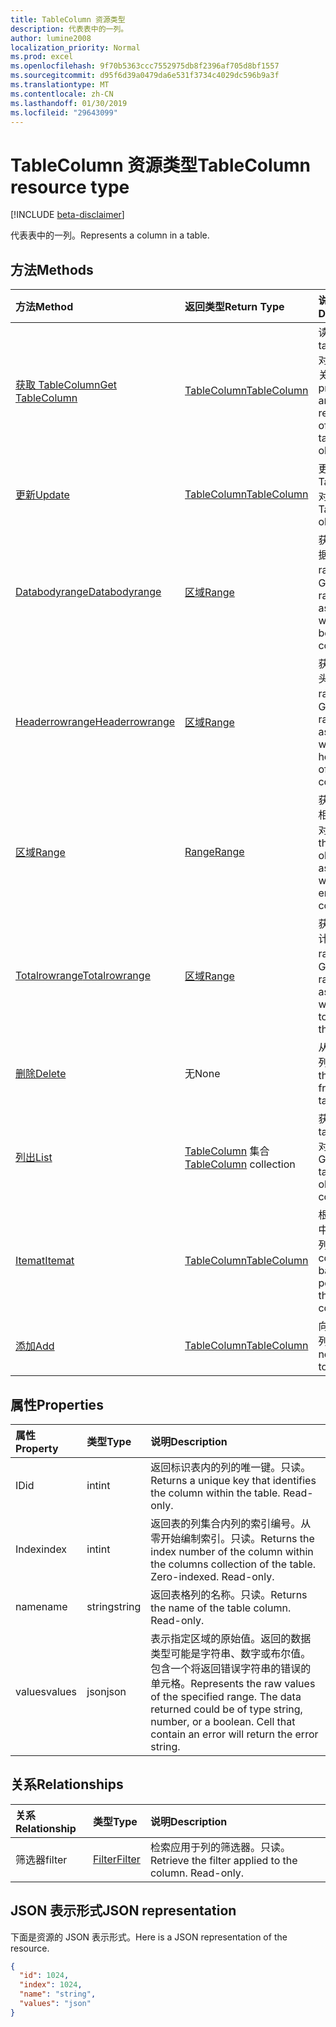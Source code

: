 ```yaml
---
title: TableColumn 资源类型
description: 代表表中的一列。
author: lumine2008
localization_priority: Normal
ms.prod: excel
ms.openlocfilehash: 9f70b5363ccc7552975db8f2396af705d8bf1557
ms.sourcegitcommit: d95f6d39a0479da6e531f3734c4029dc596b9a3f
ms.translationtype: MT
ms.contentlocale: zh-CN
ms.lasthandoff: 01/30/2019
ms.locfileid: "29643099"
---
```

# <a name="tablecolumn-resource-type"></a><span data-ttu-id="1ffc2-103">TableColumn 资源类型</span><span class="sxs-lookup"><span data-stu-id="1ffc2-103">TableColumn resource type</span></span>

[!INCLUDE [beta-disclaimer](../../includes/beta-disclaimer.md)]

<span data-ttu-id="1ffc2-104">代表表中的一列。</span><span class="sxs-lookup"><span data-stu-id="1ffc2-104">Represents a column in a table.</span></span>


## <a name="methods"></a><span data-ttu-id="1ffc2-105">方法</span><span class="sxs-lookup"><span data-stu-id="1ffc2-105">Methods</span></span>

| <span data-ttu-id="1ffc2-106">方法</span><span class="sxs-lookup"><span data-stu-id="1ffc2-106">Method</span></span>           | <span data-ttu-id="1ffc2-107">返回类型</span><span class="sxs-lookup"><span data-stu-id="1ffc2-107">Return Type</span></span>    |<span data-ttu-id="1ffc2-108">说明</span><span class="sxs-lookup"><span data-stu-id="1ffc2-108">Description</span></span>|
|:---------------|:--------|:----------|
|[<span data-ttu-id="1ffc2-109">获取 TableColumn</span><span class="sxs-lookup"><span data-stu-id="1ffc2-109">Get TableColumn</span></span>](../api/tablecolumn-get.md) | [<span data-ttu-id="1ffc2-110">TableColumn</span><span class="sxs-lookup"><span data-stu-id="1ffc2-110">TableColumn</span></span>](tablecolumn.md) |<span data-ttu-id="1ffc2-111">读取 tablecolumn 对象的属性和关系。</span><span class="sxs-lookup"><span data-stu-id="1ffc2-111">Read properties and relationships of tableColumn object.</span></span>|
|[<span data-ttu-id="1ffc2-112">更新</span><span class="sxs-lookup"><span data-stu-id="1ffc2-112">Update</span></span>](../api/tablecolumn-update.md) | [<span data-ttu-id="1ffc2-113">TableColumn</span><span class="sxs-lookup"><span data-stu-id="1ffc2-113">TableColumn</span></span>](tablecolumn.md) |<span data-ttu-id="1ffc2-114">更新 TableColumn 对象</span><span class="sxs-lookup"><span data-stu-id="1ffc2-114">Update TableColumn object.</span></span> |
|[<span data-ttu-id="1ffc2-115">Databodyrange</span><span class="sxs-lookup"><span data-stu-id="1ffc2-115">Databodyrange</span></span>](../api/tablecolumn-databodyrange.md)|[<span data-ttu-id="1ffc2-116">区域</span><span class="sxs-lookup"><span data-stu-id="1ffc2-116">Range</span></span>](range.md)|<span data-ttu-id="1ffc2-117">获取与列的数据体相关的 range 对象。</span><span class="sxs-lookup"><span data-stu-id="1ffc2-117">Gets the range object associated with the data body of the column.</span></span>|
|[<span data-ttu-id="1ffc2-118">Headerrowrange</span><span class="sxs-lookup"><span data-stu-id="1ffc2-118">Headerrowrange</span></span>](../api/tablecolumn-headerrowrange.md)|[<span data-ttu-id="1ffc2-119">区域</span><span class="sxs-lookup"><span data-stu-id="1ffc2-119">Range</span></span>](range.md)|<span data-ttu-id="1ffc2-120">获取与列的标头行相关的 range 对象。</span><span class="sxs-lookup"><span data-stu-id="1ffc2-120">Gets the range object associated with the header row of the column.</span></span>|
|[<span data-ttu-id="1ffc2-121">区域</span><span class="sxs-lookup"><span data-stu-id="1ffc2-121">Range</span></span>](../api/tablecolumn-range.md)|[<span data-ttu-id="1ffc2-122">Range</span><span class="sxs-lookup"><span data-stu-id="1ffc2-122">Range</span></span>](range.md)|<span data-ttu-id="1ffc2-123">获取与整个列相关的 range 对象。</span><span class="sxs-lookup"><span data-stu-id="1ffc2-123">Gets the range object associated with the entire column.</span></span>|
|[<span data-ttu-id="1ffc2-124">Totalrowrange</span><span class="sxs-lookup"><span data-stu-id="1ffc2-124">Totalrowrange</span></span>](../api/tablecolumn-totalrowrange.md)|[<span data-ttu-id="1ffc2-125">区域</span><span class="sxs-lookup"><span data-stu-id="1ffc2-125">Range</span></span>](range.md)|<span data-ttu-id="1ffc2-126">获取与列的总计行相关的 range 对象。</span><span class="sxs-lookup"><span data-stu-id="1ffc2-126">Gets the range object associated with the totals row of the column.</span></span>|
|[<span data-ttu-id="1ffc2-127">删除</span><span class="sxs-lookup"><span data-stu-id="1ffc2-127">Delete</span></span>](../api/tablecolumn-delete.md)|<span data-ttu-id="1ffc2-128">无</span><span class="sxs-lookup"><span data-stu-id="1ffc2-128">None</span></span>|<span data-ttu-id="1ffc2-129">从表中删除列。</span><span class="sxs-lookup"><span data-stu-id="1ffc2-129">Deletes the column from the table.</span></span>|
|[<span data-ttu-id="1ffc2-130">列出</span><span class="sxs-lookup"><span data-stu-id="1ffc2-130">List</span></span>](../api/tablecolumn-list.md) | <span data-ttu-id="1ffc2-131">[TableColumn](tablecolumn.md) 集合</span><span class="sxs-lookup"><span data-stu-id="1ffc2-131">[TableColumn](tablecolumn.md) collection</span></span> |<span data-ttu-id="1ffc2-132">获取 tableColumn 对象的集合。</span><span class="sxs-lookup"><span data-stu-id="1ffc2-132">Get tableColumn object collection.</span></span> |
|[<span data-ttu-id="1ffc2-133">Itemat</span><span class="sxs-lookup"><span data-stu-id="1ffc2-133">Itemat</span></span>](../api/tablecolumncollection-itemat.md)|[<span data-ttu-id="1ffc2-134">TableColumn</span><span class="sxs-lookup"><span data-stu-id="1ffc2-134">TableColumn</span></span>](tablecolumn.md)|<span data-ttu-id="1ffc2-135">根据其在集合中的位置获取列。</span><span class="sxs-lookup"><span data-stu-id="1ffc2-135">Gets a column based on its position in the collection.</span></span>|
|[<span data-ttu-id="1ffc2-136">添加</span><span class="sxs-lookup"><span data-stu-id="1ffc2-136">Add</span></span>](../api/tablecolumncollection-add.md)|[<span data-ttu-id="1ffc2-137">TableColumn</span><span class="sxs-lookup"><span data-stu-id="1ffc2-137">TableColumn</span></span>](tablecolumn.md)|<span data-ttu-id="1ffc2-138">向表中添加新列。</span><span class="sxs-lookup"><span data-stu-id="1ffc2-138">Adds a new column to the table.</span></span>|

## <a name="properties"></a><span data-ttu-id="1ffc2-139">属性</span><span class="sxs-lookup"><span data-stu-id="1ffc2-139">Properties</span></span>
| <span data-ttu-id="1ffc2-140">属性</span><span class="sxs-lookup"><span data-stu-id="1ffc2-140">Property</span></span>     | <span data-ttu-id="1ffc2-141">类型</span><span class="sxs-lookup"><span data-stu-id="1ffc2-141">Type</span></span>   |<span data-ttu-id="1ffc2-142">说明</span><span class="sxs-lookup"><span data-stu-id="1ffc2-142">Description</span></span>|
|:---------------|:--------|:----------|
|<span data-ttu-id="1ffc2-143">ID</span><span class="sxs-lookup"><span data-stu-id="1ffc2-143">id</span></span>|<span data-ttu-id="1ffc2-144">int</span><span class="sxs-lookup"><span data-stu-id="1ffc2-144">int</span></span>|<span data-ttu-id="1ffc2-p101">返回标识表内的列的唯一键。只读。</span><span class="sxs-lookup"><span data-stu-id="1ffc2-p101">Returns a unique key that identifies the column within the table. Read-only.</span></span>|
|<span data-ttu-id="1ffc2-147">Index</span><span class="sxs-lookup"><span data-stu-id="1ffc2-147">index</span></span>|<span data-ttu-id="1ffc2-148">int</span><span class="sxs-lookup"><span data-stu-id="1ffc2-148">int</span></span>|<span data-ttu-id="1ffc2-p102">返回表的列集合内列的索引编号。从零开始编制索引。只读。</span><span class="sxs-lookup"><span data-stu-id="1ffc2-p102">Returns the index number of the column within the columns collection of the table. Zero-indexed. Read-only.</span></span>|
|<span data-ttu-id="1ffc2-152">name</span><span class="sxs-lookup"><span data-stu-id="1ffc2-152">name</span></span>|<span data-ttu-id="1ffc2-153">string</span><span class="sxs-lookup"><span data-stu-id="1ffc2-153">string</span></span>|<span data-ttu-id="1ffc2-p103">返回表格列的名称。只读。</span><span class="sxs-lookup"><span data-stu-id="1ffc2-p103">Returns the name of the table column. Read-only.</span></span>|
|<span data-ttu-id="1ffc2-156">values</span><span class="sxs-lookup"><span data-stu-id="1ffc2-156">values</span></span>|<span data-ttu-id="1ffc2-157">json</span><span class="sxs-lookup"><span data-stu-id="1ffc2-157">json</span></span>|<span data-ttu-id="1ffc2-p104">表示指定区域的原始值。返回的数据类型可能是字符串、数字或布尔值。包含一个将返回错误字符串的错误的单元格。</span><span class="sxs-lookup"><span data-stu-id="1ffc2-p104">Represents the raw values of the specified range. The data returned could be of type string, number, or a boolean. Cell that contain an error will return the error string.</span></span>|

## <a name="relationships"></a><span data-ttu-id="1ffc2-161">关系</span><span class="sxs-lookup"><span data-stu-id="1ffc2-161">Relationships</span></span>
| <span data-ttu-id="1ffc2-162">关系</span><span class="sxs-lookup"><span data-stu-id="1ffc2-162">Relationship</span></span> | <span data-ttu-id="1ffc2-163">类型</span><span class="sxs-lookup"><span data-stu-id="1ffc2-163">Type</span></span>   |<span data-ttu-id="1ffc2-164">说明</span><span class="sxs-lookup"><span data-stu-id="1ffc2-164">Description</span></span>|
|:---------------|:--------|:----------|
|<span data-ttu-id="1ffc2-165">筛选器</span><span class="sxs-lookup"><span data-stu-id="1ffc2-165">filter</span></span>|[<span data-ttu-id="1ffc2-166">Filter</span><span class="sxs-lookup"><span data-stu-id="1ffc2-166">Filter</span></span>](filter.md)|<span data-ttu-id="1ffc2-p105">检索应用于列的筛选器。只读。</span><span class="sxs-lookup"><span data-stu-id="1ffc2-p105">Retrieve the filter applied to the column. Read-only.</span></span>|

## <a name="json-representation"></a><span data-ttu-id="1ffc2-169">JSON 表示形式</span><span class="sxs-lookup"><span data-stu-id="1ffc2-169">JSON representation</span></span>

<span data-ttu-id="1ffc2-170">下面是资源的 JSON 表示形式。</span><span class="sxs-lookup"><span data-stu-id="1ffc2-170">Here is a JSON representation of the resource.</span></span>

<!-- {
  "blockType": "resource",
  "optionalProperties": [

  ],
  "@odata.type": "microsoft.graph.tableColumn"
}-->

```json
{
  "id": 1024,
  "index": 1024,
  "name": "string",
  "values": "json"
}

```

<!-- uuid: 8fcb5dbc-d5aa-4681-8e31-b001d5168d79
2015-10-25 14:57:30 UTC -->
<!--
{
  "type": "#page.annotation",
  "description": "TableColumn resource",
  "keywords": "",
  "section": "documentation",
  "tocPath": "",
  "suppressions": [
    "Error: /api-reference/beta/resources/tablecolumn.md:\r\n      Exception processing links.\r\n    System.ArgumentException: Link Definition was null. Link text: !INCLUDE [beta-disclaimer](../../includes/beta-disclaimer.md)\r\n      at ApiDoctor.Validation.DocFile.get_LinkDestinations()\r\n      at ApiDoctor.Validation.DocSet.ValidateLinks(Boolean includeWarnings, String[] relativePathForFiles, IssueLogger issues, Boolean requireFilenameCaseMatch, Boolean printOrphanedFiles)"
  ]
}
-->
